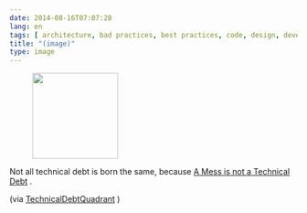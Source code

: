 ```yaml
---
date: 2014-08-16T07:07:28
lang: en
tags: [ architecture, bad practices, best practices, code, design, development, software ]
title: "(image)"
type: image
---
```


<figure>
<a
href="https://hugo.ferreira.cc/not-all-technical-debt-is-born-the-same-because-a/attachment/86/"
rel="attachment"><img
src="/wp-content/uploads/2014/08/tumblr_nadj9mali51qz82meo1_540-150x150.png"
width="150" height="150" /></a></figure>

Not all technical debt is born the same, because [A Mess is not a
Technical
Debt](https://sites.google.com/site/unclebobconsultingllc/a-mess-is-not-a-technical-debt)
.

(via
[TechnicalDebtQuadrant](http://martinfowler.com/bliki/TechnicalDebtQuadrant.html)
)


